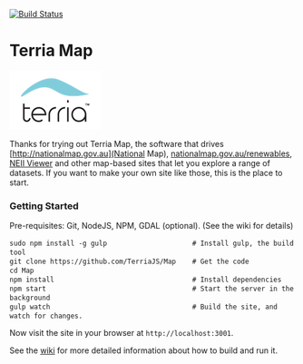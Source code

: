 [![Build Status](https://travis-ci.org/NICTA/nationalmap.svg?branch=master)](https://travis-ci.org/TerriaJS/map)

Terria Map
==========
![Terria logo](terria-logo.png "Terria logo")

Thanks for trying out Terria Map, the software that drives [http://nationalmap.gov.au](National Map), [nationalmap.gov.au/renewables](AREMI), [NEII Viewer](neiiviewer.nicta.com.au) and other map-based sites that let you explore a range of datasets. If you want to make your own site like those, this is the place to start.

### Getting Started ###
 Pre-requisites: Git, NodeJS, NPM, GDAL (optional). (See the wiki for details)
 
 ```
 sudo npm install -g gulp                     # Install gulp, the build tool
 git clone https://github.com/TerriaJS/Map    # Get the code
 cd Map                                       
 npm install                                  # Install dependencies
 npm start                                    # Start the server in the background
 gulp watch                                   # Build the site, and watch for changes.
 ```

 Now visit the site in your browser at `http://localhost:3001`.
 
 See the [wiki](https://github.com/NICTA/nationalmap/wiki) for more detailed information about how to build and run it.
